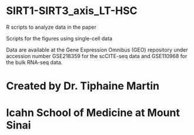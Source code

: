 # SIRT1-SIRT3_axis_LT-HSC
R scripts to analyze data in the paper

Scripts for the figures using single-cell data

Data are available at the Gene Expression Omnibus (GEO) repository under accession number GSE218359 for the scCITE-seq data and GSE110968 for the bulk RNA-seq data.


# Created by Dr. Tiphaine Martin
# Icahn School of Medicine at Mount Sinai
